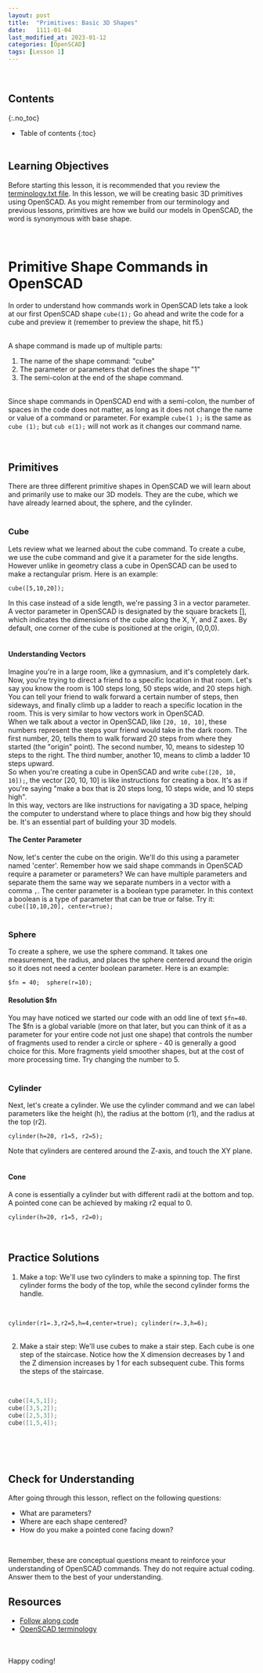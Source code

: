 ```yaml
---
layout: post
title:  "Primitives: Basic 3D Shapes"
date:   1111-01-04
last_modified_at: 2023-01-12
categories: [OpenSCAD]
tags: [Lesson 1]
---
```

<br>

## Contents
{:.no_toc}
* Table of contents
{:toc}
<br><br>

## Learning Objectives
Before starting this lesson, it is recommended that you review the [terminology.txt file](https://raw.githubusercontent.com/funkonaut/openSCAD_lessons/main/Lessons/terminology.txt). In this lesson, we will be creating basic 3D primitives using OpenSCAD. As you might remember from our terminology and previous lessons, primitives are how we build our models in OpenSCAD, the word is synonymous with base shape. 
<br><br><br>

# Primitive Shape Commands in OpenSCAD
In order to understand how commands work in OpenSCAD lets take a look at our first OpenSCAD shape `cube(1);` Go ahead and write the code for a cube and preview it (remember to preview the shape, hit f5.)
<br><br>

A shape command is made up of multiple parts:
<br>
1. The name of the shape command: "cube"
2. The parameter or parameters that defines the shape "1" 
3. The semi-colon at the end of the shape command. 
<br><br>

Since shape commands in OpenSCAD end with a semi-colon, the number of spaces in the code does not matter, as long as it does not change the name or value of a command or parameter. For example `cube(1 );` is the same as `cube (1);` but `cub e(1);` will not work as it changes our command name. 
<br><br><br>

## Primitives
There are three different primitive shapes in OpenSCAD we will learn about and primarily use to make our 3D models. They are the cube, which we have already learned about, the sphere, and the cylinder. 
<br><br>

### Cube
Lets review what we learned about the cube command. To create a cube, we use the cube command and give it a parameter for the side lengths. However unlike in geometry class a cube in OpenSCAD can be used to make a rectangular prism. Here is an example:
<br>

`cube([5,10,20]);`
<br>

In this case instead of a side length, we're passing 3 in a vector parameter. A vector parameter in OpenSCAD is designated by the square brackets [], which indicates the dimensions of the cube along the X, Y, and Z axes. By default, one corner of the cube is positioned at the origin, (0,0,0).
<br><br>

#### Understanding Vectors
Imagine you're in a large room, like a gymnasium, and it's completely dark. Now, you're trying to direct a friend to a specific location in that room. Let's say you know the room is 100 steps long, 50 steps wide, and 20 steps high. You can tell your friend to walk forward a certain number of steps, then sideways, and finally climb up a ladder to reach a specific location in the room. This is very similar to how vectors work in OpenSCAD.
<br>
When we talk about a vector in OpenSCAD, like `[20, 10, 10]`, these numbers represent the steps your friend would take in the dark room. The first number, 20, tells them to walk forward 20 steps from where they started (the "origin" point). The second number, 10, means to sidestep 10 steps to the right. The third number, another 10, means to climb a ladder 10 steps upward. 
<br>
So when you're creating a cube in OpenSCAD and write `cube([20, 10, 10]);`, the vector [20, 10, 10] is like instructions for creating a box. It's as if you're saying "make a box that is 20 steps long, 10 steps wide, and 10 steps high".
<br>
In this way, vectors are like instructions for navigating a 3D space, helping the computer to understand where to place things and how big they should be. It's an essential part of building your 3D models.
<br>

#### The Center Parameter 
Now, let's center the cube on the origin. We'll do this using a parameter named 'center'. Remember how we said shape commands in OpenSCAD require a parameter or parameters? We can have multiple parameters and separate them the same way we separate numbers in a vector with a comma `,`. The center parameter is a boolean type parameter. In this context a boolean is a type of parameter that can be true or false. Try it:
`cube([10,10,20], center=true);`
<br><br>

### Sphere 
To create a sphere, we use the sphere command. It takes one measurement, the radius, and places the sphere centered around the origin so it does not need a center  boolean parameter. Here is an example:
<br>

`$fn = 40; 
sphere(r=10);`
<br>

#### Resolution $fn
You may have noticed we started our code with an odd line of text `$fn=40`. The $fn is a global variable (more on that later, but you can think of it as a parameter for your entire code not just one shape) that controls the number of fragments used to render a circle or sphere - 40 is generally a good choice for this. More fragments yield smoother shapes, but at the cost of more processing time. Try changing the number to 5. 
<br><br>

### Cylinder
Next, let's create a cylinder. We use the cylinder command and we can label parameters like the height (h), the radius at the bottom (r1), and the radius at the top (r2).
<br>

`cylinder(h=20, r1=5, r2=5);`
<br>

Note that cylinders are centered around the Z-axis, and touch the XY plane.
<br><br>

#### Cone
A cone is essentially a cylinder but with different radii at the bottom and top. A pointed cone can be achieved by making r2 equal to 0.
<br>

`cylinder(h=20, r1=5, r2=0);`
<br><br><br>

## Practice Solutions
1. Make a top: We'll use two cylinders to make a spinning top. The first cylinder forms the body of the top, while the second cylinder forms the handle.
<br>

`cylinder(r1=.3,r2=5,h=4,center=true);
cylinder(r=.3,h=6);`
<br><br>

2. Make a stair step: We'll use cubes to make a stair step. Each cube is one step of the staircase. Notice how the X dimension decreases by 1 and the Z dimension increases by 1 for each subsequent cube. This forms the steps of the staircase.
<br>

```c
cube([4,5,1]);
cube([3,5,2]);
cube([2,5,3]);
cube([1,5,4]);
```
<br><br><br>

## Check for Understanding
After going through this lesson, reflect on the following questions:
<br>

- What are parameters?
- Where are each shape centered?
- How do you make a pointed cone facing down?
<br>

Remember, these are conceptual questions meant to reinforce your understanding of OpenSCAD commands. They do not require actual coding. Answer them to the best of your understanding.
<br>

## Resources
- [Follow along code](https://raw.githubusercontent.com/funkonaut/openSCAD_lessons/main/Lessons/Lesson%201/1_1_basic_shapes_student.scad)
- [OpenSCAD terminology](https://raw.githubusercontent.com/funkonaut/openSCAD_lessons/main/Lessons/terminology.txt)

<br><br>
Happy coding!

<br><br><br>